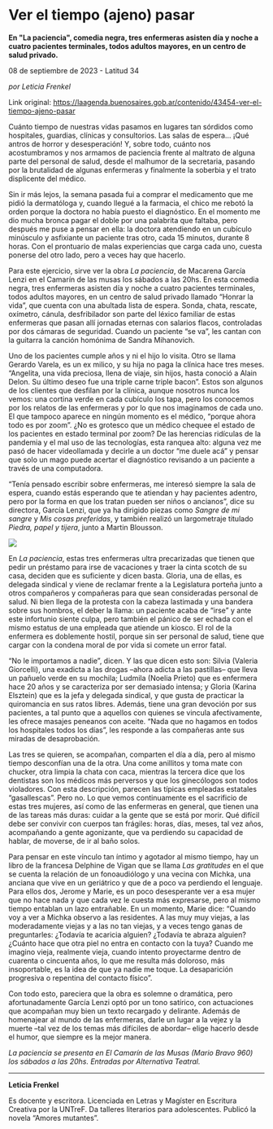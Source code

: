 # Ver el tiempo (ajeno) pasar

**En "La paciencia", comedia negra, tres enfermeras asisten día y noche a cuatro pacientes terminales, todos adultos mayores, en un centro de salud privado.**

08 de septiembre de 2023 - Latitud 34

_por Leticia Frenkel_

Link original: https://laagenda.buenosaires.gob.ar/contenido/43454-ver-el-tiempo-ajeno-pasar



Cuánto tiempo de nuestras vidas pasamos en lugares tan sórdidos como hospitales, guardias, clínicas y consultorios. Las salas de espera… ¡Qué antros de horror y desesperación! Y, sobre todo, cuánto nos acostumbramos y nos armamos de paciencia frente al maltrato de alguna parte del personal de salud, desde el malhumor de la secretaria, pasando por la brutalidad de algunas enfermeras y finalmente la soberbia y el trato displicente del médico.




Sin ir más lejos, la semana pasada fui a comprar el medicamento que me pidió la dermatóloga y, cuando llegué a la farmacia, el chico me rebotó la orden porque la doctora no había puesto el diagnóstico. En el momento me dio mucha bronca pagar el doble por una palabrita que faltaba, pero después me puse a pensar en ella: la doctora atendiendo en un cubículo minúsculo y asfixiante un paciente tras otro, cada 15 minutos, durante 8 horas. Con el prontuario de malas experiencias que carga cada uno, cuesta ponerse del otro lado, pero a veces hay que hacerlo.




Para este ejercicio, sirve ver la obra *La paciencia*, de Macarena García Lenzi en el Camarín de las musas los sábados a las 20hs. En esta comedia negra, tres enfermeras asisten día y noche a cuatro pacientes terminales, todos adultos mayores, en un centro de salud privado llamado “Honrar la vida”, que cuenta con una abultada lista de espera. Sonda, chata, rescate, oxímetro, cánula, desfribilador son parte del léxico familiar de estas enfermeras que pasan allí jornadas eternas con salarios flacos, controladas por dos cámaras de seguridad. Cuando un paciente “se va”, les cantan con la guitarra la canción homónima de Sandra Mihanovich.




Uno de los pacientes cumple años y ni el hijo lo visita. Otro se llama Gerardo Varela, es un ex milico, y su hija no paga la clínica hace tres meses. “Angelita, una vida preciosa, llena de viaje, sin hijos, hasta conoció a Alain Delon. Su último deseo fue una triple carne triple bacon”. Estos son algunos de los clientes que desfilan por la clínica, aunque nosotros nunca los vemos: una cortina verde en cada cubículo los tapa, pero los conocemos por los relatos de las enfermeras y por lo que nos imaginamos de cada uno. El que tampoco aparece en ningún momento es el médico, “porque ahora todo es por zoom”. ¿No es grotesco que un médico chequee el estado de los pacientes en estado terminal por zoom? De las herencias ridículas de la pandemia y el mal uso de las tecnologías, esta ranquea alto: alguna vez me pasó de hacer videollamada y decirle a un doctor “me duele acá” y pensar que solo un mago puede acertar el diagnóstico revisando a un paciente a través de una computadora.




“Tenía pensado escribir sobre enfermeras, me interesó siempre la sala de espera, cuando estás esperando que te atiendan y hay pacientes adentro, pero por la forma en que los tratan pueden ser niños o ancianos”, dice su directora, García Lenzi, que ya ha dirigido piezas como *Sangre de mi sangre* y *Mis cosas preferidas*, y también realizó un largometraje titulado *Piedra, papel y tijera*, junto a Martin Blousson.




![](https://cdn.feater.me/files/images/2650405/593ae6c1-0b89-4243-988b-c3f429b210a8.jpg)




En *La paciencia*, estas tres enfermeras ultra precarizadas que tienen que pedir un préstamo para irse de vacaciones y traer la cinta scotch de su casa, deciden que es suficiente y dicen basta. Gloria, una de ellas, es delegada sindical y viene de reclamar frente a la Legislatura porteña junto a otros compañeros y compañeras para que sean consideradas personal de salud. Ni bien llega de la protesta con la cabeza lastimada y una bandera sobre sus hombros, el deber la llama: un paciente acaba de “irse” y ante este infortunio siente culpa, pero también el pánico de ser echada con el mismo estatus de una empleada que atiende un kiosco. El rol de la enfermera es doblemente hostil, porque sin ser personal de salud, tiene que cargar con la condena moral de por vida si comete un error fatal.




“No le importamos a nadie”, dicen. Y las que dicen esto son: Silvia (Valeria Giorcelli), una exadicta a las drogas –ahora adicta a las pastillas– que lleva un pañuelo verde en su mochila; Ludmila (Noelia Prieto) que es enfermera hace 20 años y se caracteriza por ser demasiado intensa; y Gloria (Karina Elsztein) que es la jefa y delegada sindical, y que gusta de practicar la quiromancia en sus ratos libres. Además, tiene una gran devoción por sus pacientes, a tal punto que a aquellos con quienes se vincula afectivamente, les ofrece masajes peneanos con aceite. “Nada que no hagamos en todos los hospitales todos los días”, les responde a las compañeras ante sus miradas de desaprobación.




Las tres se quieren, se acompañan, comparten el día a día, pero al mismo tiempo desconfían una de la otra. Una come anillitos y toma mate con chucker, otra limpia la chata con caca, mientras la tercera dice que los dentistas son los médicos más perversos y que los ginecólogos son todos violadores. Con esta descripción, parecen las típicas empleadas estatales “gasallescas”. Pero no. Lo que vemos continuamente es el sacrificio de estas tres mujeres, así como de las enfermeras en general, que tienen una de las tareas más duras: cuidar a la gente que se está por morir. Qué difícil debe ser convivir con cuerpos tan frágiles: horas, días, meses, tal vez años, acompañando a gente agonizante, que va perdiendo su capacidad de hablar, de moverse, de ir al baño solos.




Para pensar en este vínculo tan íntimo y agotador al mismo tiempo, hay un libro de la francesa Delphine de Vigan que se llama *Las gratitudes* en el que se cuenta la relación de un fonoaudiólogo y una vecina con Michka, una anciana que vive en un geriátrico y que de a poco va perdiendo el lenguaje. Para ellos dos, Jerome y Marie, es un poco desesperante ver a esa mujer que no hace nada y que cada vez le cuesta más expresarse, pero al mismo tiempo entablan un lazo entrañable. En un momento, Marie dice: “Cuando voy a ver a Michka observo a las residentes. A las muy muy viejas, a las moderadamente viejas y a las no tan viejas, y a veces tengo ganas de preguntarles: ¿Todavía te acaricia alguien? ¿Todavía te abraza alguien? ¿Cuánto hace que otra piel no entra en contacto con la tuya? Cuando me imagino vieja, realmente vieja, cuando intento proyectarme dentro de cuarenta o cincuenta años, lo que me resulta más doloroso, más insoportable, es la idea de que ya nadie me toque. La desaparición progresiva o repentina del contacto físico”.




Con todo esto, pareciera que la obra es solemne o dramática, pero afortunadamente García Lenzi optó por un tono satírico, con actuaciones que acompañan muy bien un texto recargado y delirante. Además de homenajear al mundo de las enfermeras, darle un lugar a la vejez y la muerte –tal vez de los temas más difíciles de abordar– elige hacerlo desde el humor, que siempre es la mejor manera.




*La paciencia se presenta en El Camarín de las Musas (Mario Bravo 960) los sábados a las 20hs. Entradas por Alternativa Teatral.*




---




**Leticia Frenkel**




Es docente y escritora. Licenciada en Letras y Magíster en Escritura Creativa por la UNTreF. Da talleres literarios para adolescentes. Publicó la novela “Amores mutantes”.




